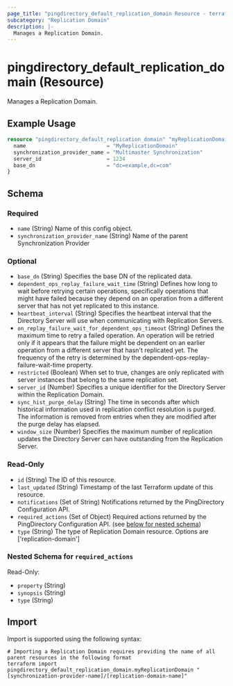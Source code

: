 ```yaml
---
page_title: "pingdirectory_default_replication_domain Resource - terraform-provider-pingdirectory"
subcategory: "Replication Domain"
description: |-
  Manages a Replication Domain.
---
```


# pingdirectory_default_replication_domain (Resource)

Manages a Replication Domain.

## Example Usage

```terraform
resource "pingdirectory_default_replication_domain" "myReplicationDomain" {
  name                          = "MyReplicationDomain"
  synchronization_provider_name = "Multimaster Synchronization"
  server_id                     = 1234
  base_dn                       = "dc=example,dc=com"
}
```

<!-- schema generated by tfplugindocs -->
## Schema

### Required

- `name` (String) Name of this config object.
- `synchronization_provider_name` (String) Name of the parent Synchronization Provider

### Optional

- `base_dn` (String) Specifies the base DN of the replicated data.
- `dependent_ops_replay_failure_wait_time` (String) Defines how long to wait before retrying certain operations, specifically operations that might have failed because they depend on an operation from a different server that has not yet replicated to this instance.
- `heartbeat_interval` (String) Specifies the heartbeat interval that the Directory Server will use when communicating with Replication Servers.
- `on_replay_failure_wait_for_dependent_ops_timeout` (String) Defines the maximum time to retry a failed operation. An operation will be retried only if it appears that the failure might be dependent on an earlier operation from a different server that hasn't replicated yet. The frequency of the retry is determined by the dependent-ops-replay-failure-wait-time property.
- `restricted` (Boolean) When set to true, changes are only replicated with server instances that belong to the same replication set.
- `server_id` (Number) Specifies a unique identifier for the Directory Server within the Replication Domain.
- `sync_hist_purge_delay` (String) The time in seconds after which historical information used in replication conflict resolution is purged. The information is removed from entries when they are modified after the purge delay has elapsed.
- `window_size` (Number) Specifies the maximum number of replication updates the Directory Server can have outstanding from the Replication Server.

### Read-Only

- `id` (String) The ID of this resource.
- `last_updated` (String) Timestamp of the last Terraform update of this resource.
- `notifications` (Set of String) Notifications returned by the PingDirectory Configuration API.
- `required_actions` (Set of Object) Required actions returned by the PingDirectory Configuration API. (see [below for nested schema](#nestedatt--required_actions))
- `type` (String) The type of Replication Domain resource. Options are ['replication-domain']

<a id="nestedatt--required_actions"></a>
### Nested Schema for `required_actions`

Read-Only:

- `property` (String)
- `synopsis` (String)
- `type` (String)

## Import

Import is supported using the following syntax:

```shell
# Importing a Replication Domain requires providing the name of all parent resources in the following format
terraform import pingdirectory_default_replication_domain.myReplicationDomain "[synchronization-provider-name]/[replication-domain-name]"
```

